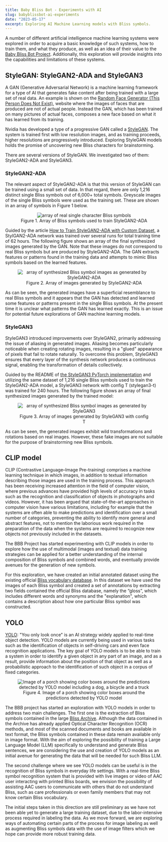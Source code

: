 ```yaml
---
title: Baby Bliss Bot - Experiments with AI
slug: babyblissbot-ai-experiments
date: "2023-05-17"
excerpt: Exploring AI Machine Learning models with Bliss symbols.
---
```

A number of different artificial intelligence machine learning systems were
explored in order to acquire a basic knowledge of such systems, how to train
them, and what they produce, as well as an idea of their value to the
[Baby Bliss Bot Project](/news/2023-04-12-bbb-intro).
Additionally, this exploration will provide insights into the capabilities
and limitations of these systems.

## StyleGAN: StyleGAN2-ADA and StyleGAN3

A GAN (Generative Adversarial Network) is a machine learning framework for
a type of AI that generates fake content after being trained with a large set
of real data.  An example is shown on the
[Random Face Generator (This Person Does Not Exist)](https://this-person-does-not-exist.com/en),
website where the images of faces that are produced are not of actual people.
Instead the GAN, which has been trained on many pictures of actual faces,
composes a new face based on what it has learned from its training.

Nvidia has developed a type of a progressive GAN called a [StyleGAN](https://en.wikipedia.org/wiki/StyleGAN).
The system is trained first with low resolution images, and as training
proceeds, higher resolutions are progressively introduced. Exploring StyleGAN
models holds the promise of uncovering new Bliss characters for brainstorming.

There are several versions of StyleGAN.  We investigated two of them:
StyleGAN2-ADA and StyleGAN3.

### StyleGAN2-ADA

The relevant aspect of StyleGAN2-ADA is that this version of StyleGAN can be
trained using a small set of data.  In that regard, there are only 1,216
distinct single Bliss symbols out of 6,000+ total symbols.  Greyscale images
of the single Bliss symbols were used as the training set.  These are shown
in an array of symbols in Figure 1 below.

<figure style="text-align: center;">
<img src="/news/images/StyleGAN2-ADA-reals.png" alt="array of real single
character Bliss symbols">
<figcaption>Figure 1. Array of Bliss symbols used to train StyleGAN2-ADA</figcaption>
</figure>

Guided by the article [How to Train StyleGAN2-ADA with Custom Dataset](https://towardsdatascience.com/how-to-train-stylegan2-ada-with-custom-dataset-dc268ff70544),
a StylGAN2-ADA network was trained over several runs for total training
time of 62 hours.  The following figure shows an array of the final synthesized
images generated by the GAN.  Note that these images do not correspond to real
Bliss symbols but are produced by StyleGAN2-ADA.  The GAN extracts features or
patterns found in the training data and attempts to mimic Bliss symbols based
on the learned features.

<figure style="text-align: center;">
<img src="/news/images/StyleGAN2-ADA-fakes.png" alt="array of synthesized Bliss
symbol images as generated by StyleGAN2-ADA">
<figcaption>Figure 2. Array of images generated by StyleGAN2-ADA</figcaption>
</figure>

As can be seen, the generated images have a superficial resemblance to real
Bliss symbols and it appears that the GAN has detected and learned some features
or patterns present in the single Bliss symbols. At the present time it is
unclear what patterns the GAN has learned exactly.  This is an issue for
potential future explorations of GAN machine learning models.

### StyleGAN3

StyleGAN3 introduced improvements over StyleGAN2, primarily addressing the issue
of aliasing in generated images. Aliasing becomes particularly noticeable when
creating rotating images, resulting in a "glued" appearance of pixels that fail
to rotate naturally. To overcome this problem, StyleGAN3 ensures that every layer
of the synthesis network produces a continuous signal, enabling the transformation
of details collectively.

Guided by the README of [the StyleGAN3 PyTorch implementation](https://github.com/NVlabs/stylegan3)
and utilizing the same dataset of 1,216 single Bliss symbols used to train the
StyleGAN2-ADA model, a StyleGAN3 network with config T (stylegan3-t) was trained
for 240 hours. The following figure shows an array of final synthesized images
generated by the trained model:

<figure style="text-align: center;">
<img src="/news/images/StyleGAN3-fakes.png" alt="array of synthesized Bliss
symbol images as generated by StyleGAN3">
<figcaption>Figure 3. Array of images generated by StyleGAN3 with config T</figcaption>
</figure>

As can be seen, the generated images exhibit wild transformations and rotations based
on real images. However, these fake images are not suitable for the purpose of
brainstorming new Bliss symbols.

## CLIP model

CLIP (Contrastive Language–Image Pre-training) comprises a machine learning
technique in which images, in addition to textual information describing those
images are used in the training process. This approach has been receiving
increased attention in the field of computer vision, where previous advances
have provided high levels of accuracy in tasks such as the recognition and
classification of objects in photographs and videos. However, it has been argued
that state-of-the-art approaches in computer vision have various limitations,
including for example that the systems are often able to make predictions and
identification over a small number of categories, preventing the ability to
identify more general and abstract features, not to mention the laborious work
required in the preparation of the data when the systems are required to
recognize new objects not previously included in the datasets.

The BBB Project has started experimenting with CLIP models in order to explore
how the use of multimodal (images and textual) data training strategies can be
applied for a better understanding of the internal composition of Bliss symbols
and combined words, and eventually provide avenues for the generation of new
symbols.

For this exploration, we have created an initial annotated dataset using the
existing official [Bliss vocabulary database](https://www.blissymbolics.org/index.php/symbol-files).
In this dataset we have used the images of each Bliss symbol and created a set
of annotations by extracting two fields contained the official Bliss database,
namely the “gloss”, which includes different words and synonyms and the
"explanation", which contains a description about how one particular Bliss
symbol was constructed.

## YOLO

[YOLO](https://pjreddie.com/darknet/yolo/): "You only look once" is an AI
strategy widely applied to real-time object detection. YOLO models are currently
being used in various tasks such as the identification of objects in self-driving
cars and even face recognition applications. The key goal of YOLO models is to
be able to train a system in order to identify a given object in any part of
an image, and as a result, provide information about the position of that object
as well as a probabilistic approach to the identification of such object in a corpus
of fixed categories.

<figure style="text-align: center;">
<img src="/news/images/yolo-prediction.png"
alt="Image of a porch showing color boxes around the predictions detected by YOLO
model including a dog, a bicycle and a truck">
<figcaption>Figure 4. Image of a porch showing color boxes around the predictions
detected by YOLO model</figcaption>
</figure>

The BBB project has started an exploration with YOLO models in order to address
two main challenges. The first one is the extraction of Bliss symbols contained
in the large [Bliss Archive](https://archive.org/details/blissymbolics).
Although the data contained in the Archive has already applied Optical Character
Recognition (OCR) methods, and most of the scanned documents and books are
available in text format, the Bliss symbols contained in these data remain
available only in image format. With the aim of exploring the possibility of
training a Large Language Model (LLM) specifically to understand and generate
Bliss sentences, we are considering the use and creation of YOLO models as an
initial avenue for generating the data that will be needed for such Bliss LLM.

The second challenge where we see YOLO models can be useful is in the recognition
of Bliss symbols in everyday life settings. With a real-time Bliss symbol
recognition system that is provided with live images or video of AAC user
interacting with printed Bliss boards, we envision the possibility of assisting
AAC users to communicate with others that do not understand Bliss, such as care
professionals or even family members that may not know certain Bliss vocabulary.

The initial steps taken in this direction are still preliminary as we have not
been able yet to generate a large training dataset, due to the labor-intensive
process required in labeling the data. As we move forward, we are exploring ways
of automating certain parts of the process for image labeling as well as
augmenting Bliss symbols data with the use of image filters which we hope can
provide more robust training data.
